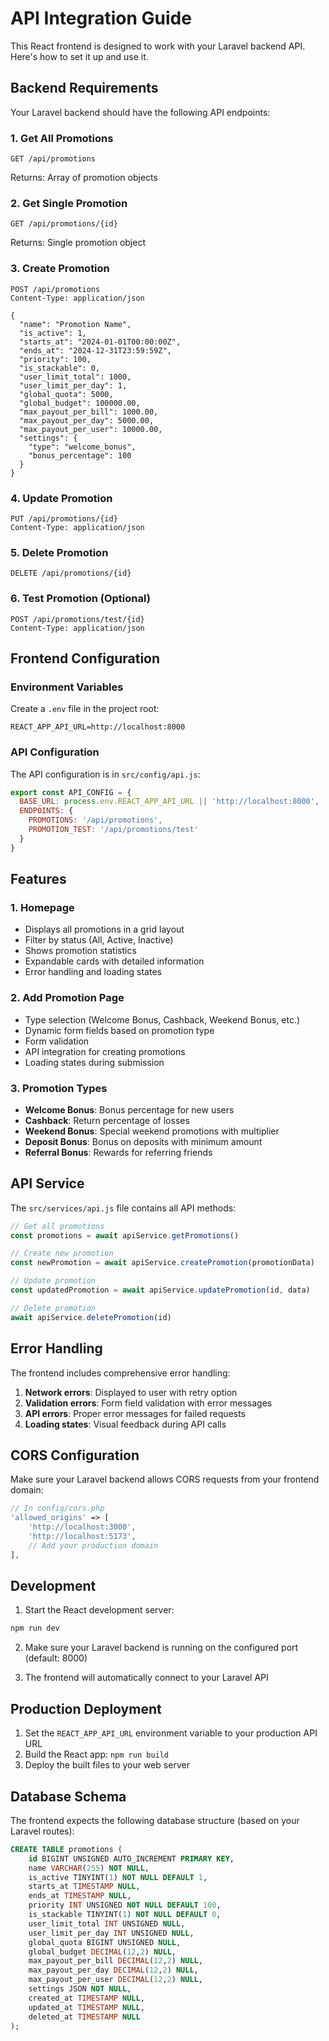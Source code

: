 # API Integration Guide

This React frontend is designed to work with your Laravel backend API. Here's how to set it up and use it.

## Backend Requirements

Your Laravel backend should have the following API endpoints:

### 1. Get All Promotions
```
GET /api/promotions
```
Returns: Array of promotion objects

### 2. Get Single Promotion
```
GET /api/promotions/{id}
```
Returns: Single promotion object

### 3. Create Promotion
```
POST /api/promotions
Content-Type: application/json

{
  "name": "Promotion Name",
  "is_active": 1,
  "starts_at": "2024-01-01T00:00:00Z",
  "ends_at": "2024-12-31T23:59:59Z",
  "priority": 100,
  "is_stackable": 0,
  "user_limit_total": 1000,
  "user_limit_per_day": 1,
  "global_quota": 5000,
  "global_budget": 100000.00,
  "max_payout_per_bill": 1000.00,
  "max_payout_per_day": 5000.00,
  "max_payout_per_user": 10000.00,
  "settings": {
    "type": "welcome_bonus",
    "bonus_percentage": 100
  }
}
```

### 4. Update Promotion
```
PUT /api/promotions/{id}
Content-Type: application/json
```

### 5. Delete Promotion
```
DELETE /api/promotions/{id}
```

### 6. Test Promotion (Optional)
```
POST /api/promotions/test/{id}
Content-Type: application/json
```

## Frontend Configuration

### Environment Variables
Create a `.env` file in the project root:

```env
REACT_APP_API_URL=http://localhost:8000
```

### API Configuration
The API configuration is in `src/config/api.js`:

```javascript
export const API_CONFIG = {
  BASE_URL: process.env.REACT_APP_API_URL || 'http://localhost:8000',
  ENDPOINTS: {
    PROMOTIONS: '/api/promotions',
    PROMOTION_TEST: '/api/promotions/test'
  }
}
```

## Features

### 1. Homepage
- Displays all promotions in a grid layout
- Filter by status (All, Active, Inactive)
- Shows promotion statistics
- Expandable cards with detailed information
- Error handling and loading states

### 2. Add Promotion Page
- Type selection (Welcome Bonus, Cashback, Weekend Bonus, etc.)
- Dynamic form fields based on promotion type
- Form validation
- API integration for creating promotions
- Loading states during submission

### 3. Promotion Types
- **Welcome Bonus**: Bonus percentage for new users
- **Cashback**: Return percentage of losses
- **Weekend Bonus**: Special weekend promotions with multiplier
- **Deposit Bonus**: Bonus on deposits with minimum amount
- **Referral Bonus**: Rewards for referring friends

## API Service

The `src/services/api.js` file contains all API methods:

```javascript
// Get all promotions
const promotions = await apiService.getPromotions()

// Create new promotion
const newPromotion = await apiService.createPromotion(promotionData)

// Update promotion
const updatedPromotion = await apiService.updatePromotion(id, data)

// Delete promotion
await apiService.deletePromotion(id)
```

## Error Handling

The frontend includes comprehensive error handling:

1. **Network errors**: Displayed to user with retry option
2. **Validation errors**: Form field validation with error messages
3. **API errors**: Proper error messages for failed requests
4. **Loading states**: Visual feedback during API calls

## CORS Configuration

Make sure your Laravel backend allows CORS requests from your frontend domain:

```php
// In config/cors.php
'allowed_origins' => [
    'http://localhost:3000',
    'http://localhost:5173',
    // Add your production domain
],
```

## Development

1. Start the React development server:
```bash
npm run dev
```

2. Make sure your Laravel backend is running on the configured port (default: 8000)

3. The frontend will automatically connect to your Laravel API

## Production Deployment

1. Set the `REACT_APP_API_URL` environment variable to your production API URL
2. Build the React app: `npm run build`
3. Deploy the built files to your web server

## Database Schema

The frontend expects the following database structure (based on your Laravel routes):

```sql
CREATE TABLE promotions (
    id BIGINT UNSIGNED AUTO_INCREMENT PRIMARY KEY,
    name VARCHAR(255) NOT NULL,
    is_active TINYINT(1) NOT NULL DEFAULT 1,
    starts_at TIMESTAMP NULL,
    ends_at TIMESTAMP NULL,
    priority INT UNSIGNED NOT NULL DEFAULT 100,
    is_stackable TINYINT(1) NOT NULL DEFAULT 0,
    user_limit_total INT UNSIGNED NULL,
    user_limit_per_day INT UNSIGNED NULL,
    global_quota BIGINT UNSIGNED NULL,
    global_budget DECIMAL(12,2) NULL,
    max_payout_per_bill DECIMAL(12,2) NULL,
    max_payout_per_day DECIMAL(12,2) NULL,
    max_payout_per_user DECIMAL(12,2) NULL,
    settings JSON NOT NULL,
    created_at TIMESTAMP NULL,
    updated_at TIMESTAMP NULL,
    deleted_at TIMESTAMP NULL
);
```
